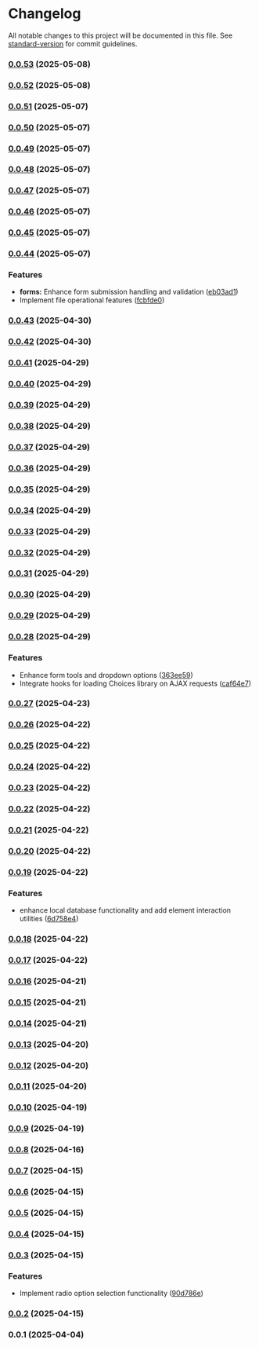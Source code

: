 # Changelog

All notable changes to this project will be documented in this file. See [standard-version](https://github.com/conventional-changelog/standard-version) for commit guidelines.

### [0.0.53](https://github.com/lcsnigeria/lcs_tools/compare/v0.0.52...v0.0.53) (2025-05-08)

### [0.0.52](https://github.com/lcsnigeria/lcs_tools/compare/v0.0.51...v0.0.52) (2025-05-08)

### [0.0.51](https://github.com/lcsnigeria/lcs_tools/compare/v0.0.50...v0.0.51) (2025-05-07)

### [0.0.50](https://github.com/lcsnigeria/lcs_tools/compare/v0.0.49...v0.0.50) (2025-05-07)

### [0.0.49](https://github.com/lcsnigeria/lcs_tools/compare/v0.0.48...v0.0.49) (2025-05-07)

### [0.0.48](https://github.com/lcsnigeria/lcs_tools/compare/v0.0.47...v0.0.48) (2025-05-07)

### [0.0.47](https://github.com/lcsnigeria/lcs_tools/compare/v0.0.46...v0.0.47) (2025-05-07)

### [0.0.46](https://github.com/lcsnigeria/lcs_tools/compare/v0.0.45...v0.0.46) (2025-05-07)

### [0.0.45](https://github.com/lcsnigeria/lcs_tools/compare/v0.0.44...v0.0.45) (2025-05-07)

### [0.0.44](https://github.com/lcsnigeria/lcs_tools/compare/v0.0.43...v0.0.44) (2025-05-07)


### Features

* **forms:** Enhance form submission handling and validation ([eb03ad1](https://github.com/lcsnigeria/lcs_tools/commit/eb03ad1e71597f8f8d0e9a918d3b04dc96d3d483))
* Implement file operational features ([fcbfde0](https://github.com/lcsnigeria/lcs_tools/commit/fcbfde00dcf85877618bb6d3a0f3c13524f7cf73))

### [0.0.43](https://github.com/lcsnigeria/lcs_tools/compare/v0.0.42...v0.0.43) (2025-04-30)

### [0.0.42](https://github.com/lcsnigeria/lcs_tools/compare/v0.0.41...v0.0.42) (2025-04-30)

### [0.0.41](https://github.com/lcsnigeria/lcs_tools/compare/v0.0.40...v0.0.41) (2025-04-29)

### [0.0.40](https://github.com/lcsnigeria/lcs_tools/compare/v0.0.39...v0.0.40) (2025-04-29)

### [0.0.39](https://github.com/lcsnigeria/lcs_tools/compare/v0.0.38...v0.0.39) (2025-04-29)

### [0.0.38](https://github.com/lcsnigeria/lcs_tools/compare/v0.0.37...v0.0.38) (2025-04-29)

### [0.0.37](https://github.com/lcsnigeria/lcs_tools/compare/v0.0.36...v0.0.37) (2025-04-29)

### [0.0.36](https://github.com/lcsnigeria/lcs_tools/compare/v0.0.35...v0.0.36) (2025-04-29)

### [0.0.35](https://github.com/lcsnigeria/lcs_tools/compare/v0.0.34...v0.0.35) (2025-04-29)

### [0.0.34](https://github.com/lcsnigeria/lcs_tools/compare/v0.0.33...v0.0.34) (2025-04-29)

### [0.0.33](https://github.com/lcsnigeria/lcs_tools/compare/v0.0.32...v0.0.33) (2025-04-29)

### [0.0.32](https://github.com/lcsnigeria/lcs_tools/compare/v0.0.31...v0.0.32) (2025-04-29)

### [0.0.31](https://github.com/lcsnigeria/lcs_tools/compare/v0.0.30...v0.0.31) (2025-04-29)

### [0.0.30](https://github.com/lcsnigeria/lcs_tools/compare/v0.0.29...v0.0.30) (2025-04-29)

### [0.0.29](https://github.com/lcsnigeria/lcs_tools/compare/v0.0.28...v0.0.29) (2025-04-29)

### [0.0.28](https://github.com/lcsnigeria/lcs_tools/compare/v0.0.27...v0.0.28) (2025-04-29)


### Features

* Enhance form tools and dropdown options ([363ee59](https://github.com/lcsnigeria/lcs_tools/commit/363ee5988a489f5c7df2661015ed5f2da58ab49c))
* Integrate hooks for loading Choices library on AJAX requests ([caf64e7](https://github.com/lcsnigeria/lcs_tools/commit/caf64e7dfbb9d4f3cbc0ad325772488f03850f77))

### [0.0.27](https://github.com/lcsnigeria/lcs_tools/compare/v0.0.26...v0.0.27) (2025-04-23)

### [0.0.26](https://github.com/lcsnigeria/lcs_tools/compare/v0.0.25...v0.0.26) (2025-04-22)

### [0.0.25](https://github.com/lcsnigeria/lcs_tools/compare/v0.0.24...v0.0.25) (2025-04-22)

### [0.0.24](https://github.com/lcsnigeria/lcs_tools/compare/v0.0.23...v0.0.24) (2025-04-22)

### [0.0.23](https://github.com/lcsnigeria/lcs_tools/compare/v0.0.22...v0.0.23) (2025-04-22)

### [0.0.22](https://github.com/lcsnigeria/lcs_tools/compare/v0.0.21...v0.0.22) (2025-04-22)

### [0.0.21](https://github.com/lcsnigeria/lcs_tools/compare/v0.0.20...v0.0.21) (2025-04-22)

### [0.0.20](https://github.com/lcsnigeria/lcs_tools/compare/v0.0.19...v0.0.20) (2025-04-22)

### [0.0.19](https://github.com/lcsnigeria/lcs_tools/compare/v0.0.18...v0.0.19) (2025-04-22)


### Features

* enhance local database functionality and add element interaction utilities ([6d758e4](https://github.com/lcsnigeria/lcs_tools/commit/6d758e4dce91e4f2c21f90756834491b30e72f1c))

### [0.0.18](https://github.com/lcsnigeria/lcs_tools/compare/v0.0.17...v0.0.18) (2025-04-22)

### [0.0.17](https://github.com/lcsnigeria/lcs_tools/compare/v0.0.16...v0.0.17) (2025-04-22)

### [0.0.16](https://github.com/lcsnigeria/lcs_tools/compare/v0.0.15...v0.0.16) (2025-04-21)

### [0.0.15](https://github.com/lcsnigeria/lcs_tools/compare/v0.0.14...v0.0.15) (2025-04-21)

### [0.0.14](https://github.com/lcsnigeria/lcs_tools/compare/v0.0.13...v0.0.14) (2025-04-21)

### [0.0.13](https://github.com/lcsnigeria/lcs_tools/compare/v0.0.12...v0.0.13) (2025-04-20)

### [0.0.12](https://github.com/lcsnigeria/lcs_tools/compare/v0.0.11...v0.0.12) (2025-04-20)

### [0.0.11](https://github.com/lcsnigeria/lcs_tools/compare/v0.0.10...v0.0.11) (2025-04-20)

### [0.0.10](https://github.com/lcsnigeria/lcs_tools/compare/v0.0.9...v0.0.10) (2025-04-19)

### [0.0.9](https://github.com/lcsnigeria/lcs_tools/compare/v0.0.8...v0.0.9) (2025-04-19)

### [0.0.8](https://github.com/lcsnigeria/lcs_tools/compare/v0.0.7...v0.0.8) (2025-04-16)

### [0.0.7](https://github.com/lcsnigeria/lcs_tools/compare/v0.0.6...v0.0.7) (2025-04-15)

### [0.0.6](https://github.com/lcsnigeria/lcs_tools/compare/v0.0.5...v0.0.6) (2025-04-15)

### [0.0.5](https://github.com/lcsnigeria/lcs_tools/compare/v0.0.4...v0.0.5) (2025-04-15)

### [0.0.4](https://github.com/lcsnigeria/lcs_tools/compare/v0.0.3...v0.0.4) (2025-04-15)

### [0.0.3](https://github.com/lcsnigeria/lcs_tools/compare/v0.0.2...v0.0.3) (2025-04-15)


### Features

* Implement radio option selection functionality ([90d786e](https://github.com/lcsnigeria/lcs_tools/commit/90d786efb8733bafb7de7dcb2222797e62c18510))

### [0.0.2](https://github.com/lcsnigeria/lcs_tools/compare/v0.0.1...v0.0.2) (2025-04-15)

### 0.0.1 (2025-04-04)

